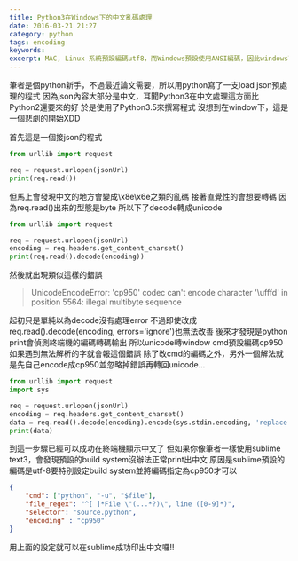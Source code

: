 ```yaml
---
title: Python3在Windows下的中文亂碼處理
date: 2016-03-21 21:27
category: python
tags: encoding
keywords: 
excerpt: MAC, Linux 系統預設編碼utf8，而Windows預設使用ANSI編碼，因此windows下執行的python script會遇上不少的編碼麻煩。
---
```




<!-- excerpt -->

筆者是個python新手，不過最近論文需要，所以用python寫了一支load json預處理的程式
因為json內容大部分是中文，耳聞Python3在中文處理這方面比Python2還要來的好
於是使用了Python3.5來撰寫程式
沒想到在window下，這是一個悲劇的開始XDD

首先這是一個接json的程式
```python
from urllib import request

req = request.urlopen(jsonUrl)
print(req.read())
```
但馬上會發現中文的地方會變成\x8e\x6e之類的亂碼
接著直覺性的會想要轉碼
因為req.read()出來的型態是byte
所以下了decode轉成unicode

```python
from urllib import request

req = request.urlopen(jsonUrl)
encoding = req.headers.get_content_charset()
print(req.read().decode(encoding))
```

然後就出現類似這樣的錯誤

> UnicodeEncodeError: 'cp950' codec can't encode character '\ufffd' in position 5564: illegal multibyte sequence

起初只是單純以為decode沒有處理error
不過即使改成req.read().decode(encoding, errors='ignore')也無法改善
後來才發現是python print會偵測終端機的編碼轉碼輸出
所以unicode轉window cmd預設編碼cp950如果遇到無法解析的字就會報這個錯誤
除了改cmd的編碼之外，另外一個解法就是先自己encode成cp950並忽略掉錯誤再轉回unicode...

```python
from urllib import request
import sys

req = request.urlopen(jsonUrl)
encoding = req.headers.get_content_charset()
data = req.read().decode(encoding).encode(sys.stdin.encoding, 'replace').decode(sys.stdin.encoding)
print(data)
```

到這一步驟已經可以成功在終端機顯示中文了
但如果你像筆者一樣使用sublime text3，會發現預設的build system沒辦法正常print出中文
原因是sublime預設的編碼是utf-8要特別設定build system並將編碼指定為cp950才可以

```json
{
    "cmd": ["python", "-u", "$file"],
    "file_regex": "^[ ]*File \"(...*?)\", line ([0-9]*)",
    "selector": "source.python",
    "encoding" : "cp950"
}
```
用上面的設定就可以在sublime成功印出中文囉!!

